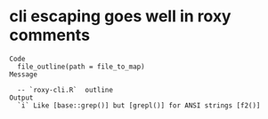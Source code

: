 # cli escaping goes well in roxy comments

    Code
      file_outline(path = file_to_map)
    Message
      
      -- `roxy-cli.R`  outline 
    Output
      `i` Like [base::grep()] but [grepl()] for ANSI strings [f2()]

